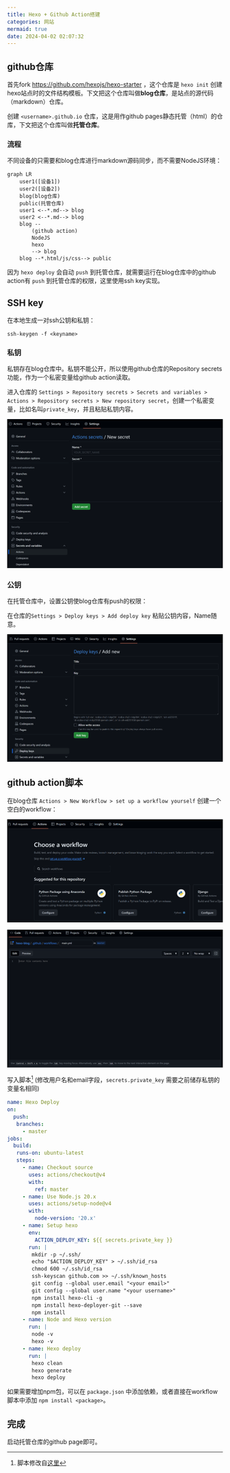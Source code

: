 ```yaml
---
title: Hexo + Github Action搭建
categories: 网站
mermaid: true
date: 2024-04-02 02:07:32
---
```


## github仓库

首先fork <https://github.com/hexojs/hexo-starter> ，这个仓库是 `hexo init` 创建hexo站点时的文件结构模板。下文把这个仓库叫做**blog仓库**，是站点的源代码（markdown）仓库。

创建 `<username>.github.io` 仓库，这是用作github pages静态托管（html）的仓库，下文把这个仓库叫做**托管仓库**。

### 流程

不同设备的只需要和blog仓库进行markdown源码同步，而不需要NodeJS环境：

```mermaid
graph LR
    user1([设备1])
    user2([设备2])
    blog(blog仓库)
    public(托管仓库)
    user1 <--*.md--> blog
    user2 <--*.md--> blog
    blog --
        (github action)
        NodeJS
        hexo
        --> blog
    blog --*.html/js/css--> public
```

因为 `hexo deploy` 会自动 `push` 到托管仓库，就需要运行在blog仓库中的github action有 `push` 到托管仓库的权限，这里使用ssh key实现。

## SSH key

在本地生成一对ssh公钥和私钥：

```shell
ssh-keygen -f <keyname>
```

### 私钥

私钥存在blog仓库中。私钥不能公开，所以使用github仓库的Repository secrets功能，作为一个私密变量给github action读取。

进入仓库的 `Settings > Repository secrets > Secrets and variables > Actions > Repository secrets > New repository secret`，创建一个私密变量，比如名叫`private_key`，并且粘贴私钥内容。

![alt text](../img/post/hexo-with-githubaction.png)

### 公钥

在托管仓库中，设置公钥使blog仓库有push的权限：

在仓库的`Settings > Deploy keys > Add deploy key` 粘贴公钥内容，Name随意。

![alt text](../img/post/hexo-with-githubaction-1.png)

## github action脚本

在blog仓库 `Actions > New Workflow > set up a workflow yourself` 创建一个空白的workflow：

![alt text](../img/post/hexo-with-githubaction-2.png)

![alt text](../img/post/hexo-with-githubaction-3.png)

写入脚本[^1] (修改用户名和email字段，`secrets.private_key` 需要之前储存私钥的变量名相同)

```yaml
name: Hexo Deploy
on:
  push:
   branches:
     - master
jobs:
  build:
   runs-on: ubuntu-latest
   steps:
     - name: Checkout source
       uses: actions/checkout@v4
       with:
         ref: master
     - name: Use Node.js 20.x
       uses: actions/setup-node@v4
       with:
         node-version: '20.x'
     - name: Setup hexo
       env:
         ACTION_DEPLOY_KEY: ${{ secrets.private_key }}
       run: |
        mkdir -p ~/.ssh/
        echo "$ACTION_DEPLOY_KEY" > ~/.ssh/id_rsa
        chmod 600 ~/.ssh/id_rsa
        ssh-keyscan github.com >> ~/.ssh/known_hosts
        git config --global user.email "<your email>"
        git config --global user.name "<your username>"
        npm install hexo-cli -g
        npm install hexo-deployer-git --save
        npm install
     - name: Node and Hexo version
       run: |
        node -v
        hexo -v
     - name: Hexo deploy
       run: |
        hexo clean
        hexo generate
        hexo deploy
```

如果需要增加npm包，可以在 `package.json` 中添加依赖，或者直接在workflow脚本中添加 `npm install <package>`。

## 完成

启动托管仓库的github page即可。

[^1]: 脚本修改自[这里](https://makefile.so/2021/11/28/use-github-actions-to-deploy-hexo-blog/)

